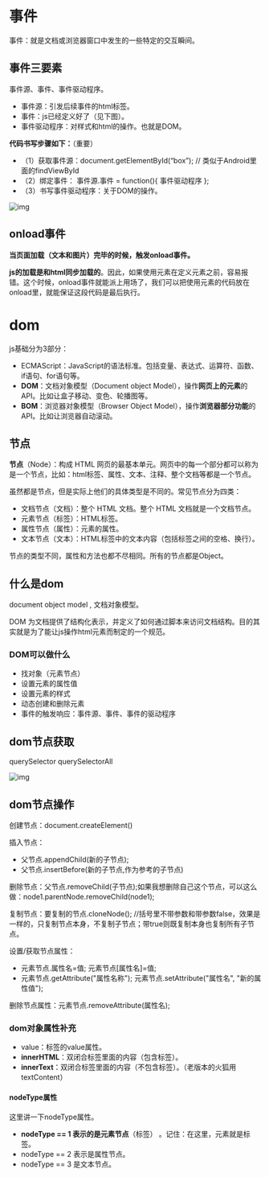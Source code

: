 # 事件

事件：就是文档或浏览器窗口中发生的一些特定的交互瞬间。



## 事件三要素

事件源、事件、事件驱动程序。

- 事件源：引发后续事件的html标签。
- 事件：js已经定义好了（见下图）。
- 事件驱动程序：对样式和html的操作。也就是DOM。

**代码书写步骤如下：**（重要）

- （1）获取事件源：document.getElementById(“box”); // 类似于Android里面的findViewById
- （2）绑定事件： 事件源.事件 = function(){ 事件驱动程序 };
- （3）书写事件驱动程序：关于DOM的操作。

![img](https://camo.githubusercontent.com/30c50dd6ef77dca23ca4d744170980ce9c8c9bf44885ba6f3ee7704a06328767/687474703a2f2f696d672e736d79687661652e636f6d2f32303138303132365f313535332e706e67)

## onload事件

**当页面加载（文本和图片）完毕的时候，触发onload事件。**

**js的加载是和html同步加载的**。因此，如果使用元素在定义元素之前，容易报错。这个时候，onload事件就能派上用场了，我们可以把使用元素的代码放在onload里，就能保证这段代码是最后执行。



# dom

js基础分为3部分：

- ECMAScript：JavaScript的语法标准。包括变量、表达式、运算符、函数、if语句、for语句等。
- **DOM**：文档对象模型（Document object Model），操作**网页上的元素**的API。比如让盒子移动、变色、轮播图等。
- **BOM**：浏览器对象模型（Browser Object Model），操作**浏览器部分功能**的API。比如让浏览器自动滚动。

## 节点

**节点**（Node）：构成 HTML 网页的最基本单元。网页中的每一个部分都可以称为是一个节点，比如：html标签、属性、文本、注释、整个文档等都是一个节点。

虽然都是节点，但是实际上他们的具体类型是不同的。常见节点分为四类：

- 文档节点（文档）：整个 HTML 文档。整个 HTML 文档就是一个文档节点。
- 元素节点（标签）：HTML标签。
- 属性节点（属性）：元素的属性。
- 文本节点（文本）：HTML标签中的文本内容（包括标签之间的空格、换行）。

节点的类型不同，属性和方法也都不尽相同。所有的节点都是Object。

## 什么是dom

document object model , 文档对象模型。

DOM 为文档提供了结构化表示，并定义了如何通过脚本来访问文档结构。目的其实就是为了能让js操作html元素而制定的一个规范。

### DOM可以做什么

- 找对象（元素节点）
- 设置元素的属性值
- 设置元素的样式
- 动态创建和删除元素
- 事件的触发响应：事件源、事件、事件的驱动程序

## dom节点获取

querySelector   querySelectorAll

![img](https://camo.githubusercontent.com/6f86de4696b3e5732a659861b4e4c40fe08eed6986a7a67079fbb8e9433bae96/687474703a2f2f696d672e736d79687661652e636f6d2f32303138303132365f323134352e706e67)



## dom节点操作

创建节点：document.createElement()

插入节点：

* 父节点.appendChild(新的子节点);
* 父节点.insertBefore(新的子节点,作为参考的子节点)

删除节点：父节点.removeChild(子节点);如果我想删除自己这个节点，可以这么做：node1.parentNode.removeChild(node1);

复制节点：要复制的节点.cloneNode();       //括号里不带参数和带参数false，效果是一样的，只复制节点本身，不复制子节点；带true则既复制本身也复制所有子节点。

设置/获取节点属性：

* 元素节点.属性名=值;  元素节点[属性名]=值;
* 元素节点.getAttribute("属性名称"); 元素节点.setAttribute("属性名", "新的属性值");

删除节点属性：元素节点.removeAttribute(属性名);



### dom对象属性补充

- value：标签的value属性。
- **innerHTML**：双闭合标签里面的内容（包含标签）。
- **innerText**：双闭合标签里面的内容（不包含标签）。（老版本的火狐用textContent）

#### nodeType属性

这里讲一下nodeType属性。

- **nodeType == 1 表示的是元素节点**（标签） 。记住：在这里，元素就是标签。
- nodeType == 2 表示是属性节点。
- nodeType == 3 是文本节点。